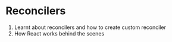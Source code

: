# Reconcilers

 1. Learnt about reconcilers and how to create custom reconciler
 1. How React works behind the scenes

